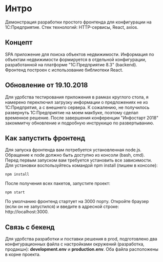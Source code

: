 # Интро
Демонстрация разработки простого фронтенда для конфигурации на 1С:Предприятие. Стек технологий: HTTP-сервисы, React, axios.

## Концепт

SPA приложение для поиска объектов недвижимости. Информация по объектам недвижимости формируется в отдельной конфигурации, разработанной на платформе "1С:Предприятие 8.3" (backend). Фронтенд построен с использование библиотеки React.

## Обновление от 19.10.2018

Для удобства тестирования приложения в рамках круглого стола, я намерено переключил загрузку информации о предложениях не из 1С:Предпрятия, а с внешнего сервера. К сожалению, не получилось развернуть 1С:Предприятие на моем макбуке, поэтому сделал временное решение. После завершения конференции "Инфостарт 2018" закоммитчу обновление и подробную инструкицю по развертыванию.

## Как запустить фронтенд

Для запуска фронтенда вам потребуется установленная node.js. Обращение к node должно быть доступно из консоли (bash, cmd). Перед первым запуском вам требуется установить все зависимости. Для установки воспользуйтесь командой npm install (пишем в консоле):

```
npm install
```

После получения всех пакетов, запустите проект:

```
npm start
```

По умолчанию фронтенд стартует на 3000 порту. Откройте браузер (если он не запустился) и введите в адресной строке: http://localhost:3000.

## Связь с бекенд

Для удобства разработки и поставки решения в prod, подготовлено два конфигурационных файла с настройками окружений (разработка, продакшн): **development.env** и **production.env**. Оба файла расположены в корне проекта.